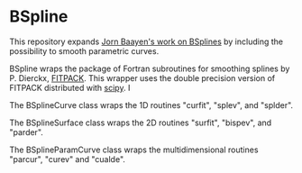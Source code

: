 # BSpline

This repository expands [Jorn Baayen's work on BSplines](https://github.com/jbaayen/fitpackpp) by including the possibility to smooth parametric curves. 

BSpline wraps the package of Fortran subroutines for smoothing splines by P. Dierckx, [FITPACK](http://www.netlib.org/dierckx/). This wrapper uses the double precision version of FITPACK distributed with [scipy](https://www.scipy.org). I

The BSplineCurve class wraps the 1D routines "curfit", "splev", and "splder".

The BSplineSurface class wraps the 2D routines "surfit", "bispev", and "parder".

The BSplineParamCurve class wraps the multidimensional routines "parcur", "curev" and "cualde".

